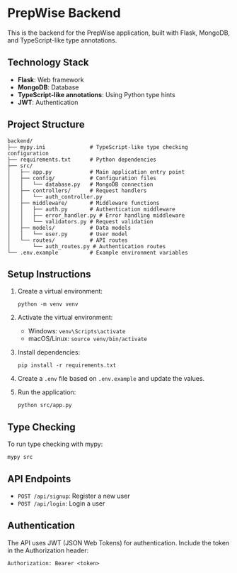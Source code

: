 # PrepWise Backend

This is the backend for the PrepWise application, built with Flask, MongoDB, and TypeScript-like type annotations.

## Technology Stack

- **Flask**: Web framework
- **MongoDB**: Database
- **TypeScript-like annotations**: Using Python type hints
- **JWT**: Authentication

## Project Structure

```
backend/
├── mypy.ini              # TypeScript-like type checking configuration
├── requirements.txt      # Python dependencies
├── src/
│   ├── app.py            # Main application entry point
│   ├── config/           # Configuration files
│   │   └── database.py   # MongoDB connection
│   ├── controllers/      # Request handlers
│   │   └── auth_controller.py
│   ├── middleware/       # Middleware functions
│   │   ├── auth.py       # Authentication middleware
│   │   ├── error_handler.py # Error handling middleware
│   │   └── validators.py # Request validation
│   ├── models/           # Data models
│   │   └── user.py       # User model
│   └── routes/           # API routes
│       └── auth_routes.py # Authentication routes
└── .env.example          # Example environment variables
```

## Setup Instructions

1. Create a virtual environment:
   ```
   python -m venv venv
   ```

2. Activate the virtual environment:
   - Windows: `venv\Scripts\activate`
   - macOS/Linux: `source venv/bin/activate`

3. Install dependencies:
   ```
   pip install -r requirements.txt
   ```

4. Create a `.env` file based on `.env.example` and update the values.

5. Run the application:
   ```
   python src/app.py
   ```

## Type Checking

To run type checking with mypy:

```
mypy src
```

## API Endpoints

- `POST /api/signup`: Register a new user
- `POST /api/login`: Login a user

## Authentication

The API uses JWT (JSON Web Tokens) for authentication. Include the token in the Authorization header:

```
Authorization: Bearer <token>
```
